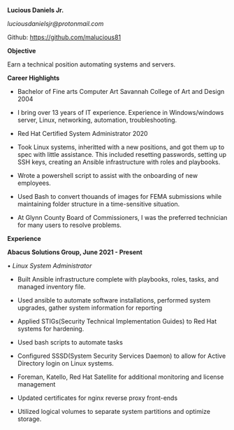**Lucious Daniels Jr.**  

_luciousdanielsjr@protonmail.com_  

Github: https://github.com/malucious81 

**Objective**  

Earn a technical position automating systems and servers.  


**Career Highlights**
  * Bachelor of Fine arts Computer Art Savannah College of  Art and Design 2004 

  * I bring over 13 years of IT experience. Experience in Windows/windows server, Linux, networking, automation, troubleshooting. 

  * Red Hat Certified System Administrator 2020  

  * Took Linux systems, inheritted with a new positions, and got them up to spec with little assistance. This included resetting passwords, setting up SSH keys, creating an Ansible infrastructure with roles and playbooks.  

  * Wrote a powershell script to assist with the onboarding of new employees.  

  * Used Bash to convert thouands of images for FEMA submissions while maintaining folder structure in a time-sensitive situation.

  * At Glynn County Board of Commissioners, I was the preferred technician for many users to resolve problems.

**Experience** 

**Abacus Solutions Group, June 2021 - Present** 

• _Linux System Administrator_

  * Built Ansible infrastructure complete with playbooks, roles, tasks, and managed inventory file. 

  * Used ansible to automate software installations, performed system upgrades, gather system information for reporting 

  * Applied STIGs(Security Technical Implementation Guides) to Red Hat systems for hardening. 

  * Used bash scripts to automate tasks 

  * Configured SSSD(System Security Services Daemon) to allow for Active Directory login on Linux systems. 

  * Foreman, Katello, Red Hat Satellite for additional monitoring and license management 

  * Updated certificates for nginx reverse proxy front-ends 

  * Utilized logical volumes to separate system partitions and optimize storage.
